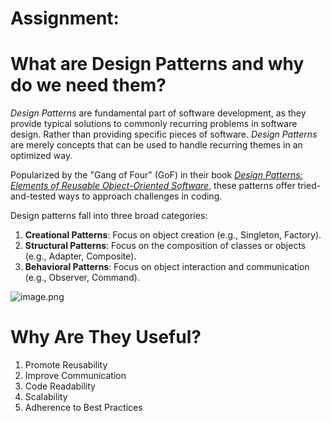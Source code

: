 # Assignment:

# What are Design Patterns and why do we need them?

*Design Patterns* are fundamental part of software development, as they provide typical solutions to commonly recurring problems in software design. Rather than providing specific pieces of software.
*Design Patterns* are merely concepts that can be used to handle recurring themes in an optimized way.

Popularized by the "Gang of Four" (GoF) in their book [*Design Patterns: Elements of Reusable Object-Oriented Software*](https://github.com/GunterMueller/Books-3/blob/master/Design%20Patterns%20Elements%20of%20Reusable%20Object-Oriented%20Software.pdf), these patterns offer tried-and-tested ways to approach challenges in coding.

Design patterns fall into three broad categories:

1. **Creational Patterns**: Focus on object creation (e.g., Singleton, Factory).
2. **Structural Patterns**: Focus on the composition of classes or objects (e.g., Adapter, Composite).
3. **Behavioral Patterns**: Focus on object interaction and communication (e.g., Observer, Command).

![image.png](Assignment%2011f95b340d2880869747f614c07db9ff/image.png)

# Why Are They Useful?

1. Promote Reusability
2. Improve Communication
3. Code Readability
4. Scalability
5. Adherence to Best Practices

